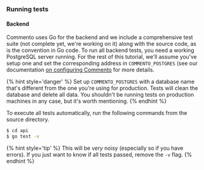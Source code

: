### Running tests

#### Backend

Commento uses Go for the backend and we include a comprehensive test suite (not complete yet, we're working on it) along with the source code, as is the convention in Go code. To run all backend tests, you need a working PostgreSQL server running. For the rest of this tutorial, we'll assume you've setup one and set the corresponding address in `COMMENTO_POSTGRES` (see our documentation [on configuring Commento](configuration.md) for more details.

{% hint style='danger' %}
Set up `COMMENTO_POSTGRES` with a database name that's different from the one you're using for production. Tests will clean the database and delete all data. You shouldn't be running tests on production machines in any case, but it's worth mentioning.
{% endhint %}

To execute all tests automatically, run the following commands from the source directory.

```bash
$ cd api
$ go test -v
```

{% hint style='tip' %}
This will be *very* noisy (especially so if you have errors). If you just want to know if all tests passed, remove the `-v` flag.
{% endhint %}
